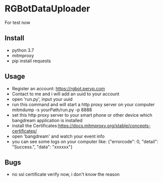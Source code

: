 # RGBotDataUploader
For test now

## Install 
- python 3.7
- mitmproxy
- pip install requests

## Usage

- Register an account: https://rgbot.peryp.com
- Contact to me and i will add an uuid to your account
- open 'run.py', input your uuid
- run this command and will start a http proxy server on your computer  
mitmdump  -s yourPath/run.py -p 8888
- set this http proxy server to your smart phone or other device which bangdream application is installed
- install the Certificates:https://docs.mitmproxy.org/stable/concepts-certificates/
- open 'bangdream' and watch your event info
- you can see some logs on your computer like: 
{"errorcode": 0, "detail": "Success.", "data": "xxxxxx"}  

## Bugs
- no ssl certificate verify now, i don't know the reason
